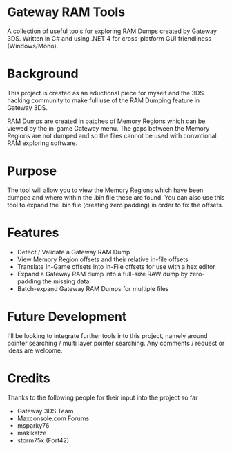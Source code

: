 # Gateway RAM Tools
A collection of useful tools for exploring RAM Dumps created by Gateway 3DS. Written in C# and using .NET 4 for cross-platform GUI friendliness (Windows/Mono).

# Background
This project is created as an eductional piece for myself and the 3DS hacking community to make full use of the RAM Dumping feature in Gateway 3DS.

RAM Dumps are created in batches of Memory Regions which can be viewed by the in-game Gateway menu. The gaps between the Memory Regions are not dumped and so the files cannot be used with convntional RAM exploring software.

# Purpose
The tool will allow you to view the Memory Regions which have been dumped and where within the .bin file these are found. You can also use this tool to expand the .bin file (creating zero padding) in order to fix the offsets.

# Features
* Detect / Validate a Gateway RAM Dump
* View Memory Region offsets and their relative in-file offsets
* Translate In-Game offsets into In-File offsets for use with a hex editor
* Expand a Gateway RAM dump into a full-size RAW dump by zero-padding the missing data
* Batch-expand Gateway RAM Dumps for multiple files

# Future Development
I'll be looking to integrate further tools into this project, namely around pointer searching / multi layer pointer searching. Any comments / request or ideas are welcome.

# Credits
Thanks to the following people for their input into the project so far
* Gateway 3DS Team
* Maxconsole.com Forums
* msparky76
* makikatze
* storm75x (Fort42)
